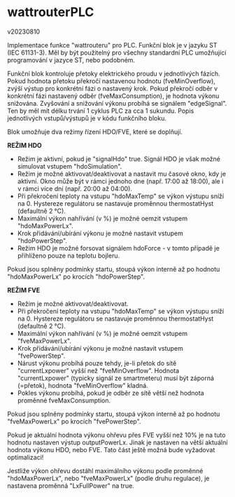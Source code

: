 # wattrouterPLC
v20230810

Implementace funkce "wattrouteru" pro PLC.
Funkční blok je v jazyku ST (IEC 61131-3). Měl by být použitelný pro všechny standardní PLC umožňující programování v jazyce ST, nebo podobném.

Funkční blok kontroluje přetoky elektrického proudu v jednotlivých fázích. Pokud hodnota přetoku překročí nastavenou hodnotu (fveMinOverflow), zvýší výstup pro konkrétní fázi o nastavený krok. Pokud překročí odběr v konkrétní fázi nastavený odběr (fveMaxConsumption), je hodnota výkonu snižována. Zvyšování a snižování výkonu probíhá se signálem "edgeSignal". Ten by měl mít délku trvání 1 cyklus PLC za cca 1 sukundu.
Popis jednotlivých vstupů/výstupů je v kódu funkčního bloku.

Blok umožňuje dva režimy řízení HDO/FVE, které se doplňují.

**REŽIM HDO**
- Režim je aktivní, pokud je "signalHdo" true. Signál HDO je však možné simulovat vstupem "hdoSimulation". 
- Režim je možné aktivovat/deaktivovat a nastavit mu časové okno, kdy je aktivní. Okno může být v rámci jednoho dne (např. 17:00 až 18:00), ale i v rámci více dní (např. 20:00 až 04:00).
- Při překročení teploty na vstupu "hdoMaxTemp" se výkon výstupu sníží na 0. Hystereze regulátoru se nastavuje proměnnou thermostatHyst (defaultně 2 °C).
- Maximální výkon nahřívání (v %) je možné oemzit vstupem "hdoMaxPowerLx".
- Krok přidávání/ubírání výkonu je možné nastavit vstupem "hdoPowerStep".
- Režim HDO je možné forsovat signálem hdoForce - v tomto případě je přihlíženo pouze na teplotu bojleru.

Pokud jsou splněny podmínky startu, stoupá výkon interně až po hodnotu "hdoMaxPowerLx" po krocích "hdoPowerStep".

**REŽIM FVE**
- Režim je možné aktivovat/deaktivovat.
- Při překročení teploty na vstupu "hdoMaxTemp" se výkon výstupu sníží na 0. Hystereze regulátoru se nastavuje proměnnou thermostatHyst (defaultně 2 °C).
- Maximální výkon nahřívání (v %) je možné oemzit vstupem "fveMaxPowerLx".
- Krok přidávání/ubírání výkonu je možné nastavit vstupem "fvePowerStep".
- Nárust výkonu probíhá pouze tehdy, je-li přetok do sítě "currentLxpower" vyšší než "fveMinOverflow". Hodnota "currentLxpower" (typicky signál ze smartmeteru) musí být záporná (=přetok), hodnota "fveMinOverflow" kladná.
- Pokles výkonu probíhá, pokud je odběr ze sítě větší než hodnota proměnné fveMaxConsumption.

Pokud jsou splněny podmínky startu, stoupá výkon interně až po hodnotu "fveMaxPowerLx" po krocích "fvePowerStep".


Pokud je aktuální hodnota výkonu ohřevu přes FVE vyšší než 10% je na tuto hodnotu nastaven výstup outputPowerLx.
Jinak je nastaven na větší aktuální hodnota výkonu HDO, nebo FVE. Tato část ještě možná bude vyžadovat optimalizaci!

Jestliže výkon ohřevu dostáhl maximálního výkonu podle proměnné "hdoMaxPowerLx", nebo "fveMaxPowerLx" (podle druhu regulace), je nastavena proměnná "LxFullPower" na true.
